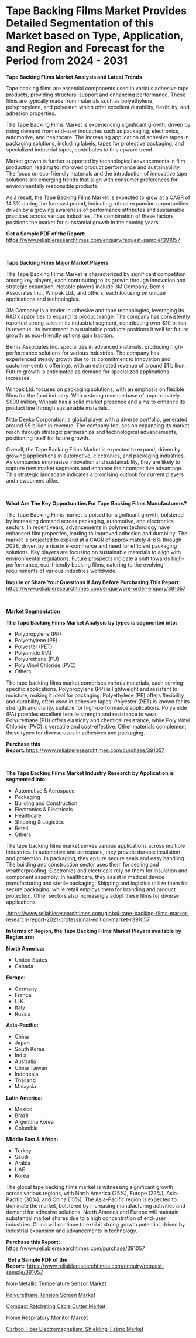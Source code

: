 <p><h1>Tape Backing Films Market Provides Detailed Segmentation of this Market based on Type, Application, and Region and Forecast for the Period from 2024 - 2031</h1></p><p><strong>Tape Backing Films Market Analysis and Latest Trends</strong></p>
<p><p>Tape backing films are essential components used in various adhesive tape products, providing structural support and enhancing performance. These films are typically made from materials such as polyethylene, polypropylene, and polyester, which offer excellent durability, flexibility, and adhesion properties. </p><p>The Tape Backing Films Market is experiencing significant growth, driven by rising demand from end-user industries such as packaging, electronics, automotive, and healthcare. The increasing application of adhesive tapes in packaging solutions, including labels, tapes for protective packaging, and specialized industrial tapes, contributes to this upward trend. </p><p>Market growth is further supported by technological advancements in film production, leading to improved product performance and sustainability. The focus on eco-friendly materials and the introduction of innovative tape solutions are emerging trends that align with consumer preferences for environmentally responsible products. </p><p>As a result, the Tape Backing Films Market is expected to grow at a CAGR of 14.3% during the forecast period, indicating robust expansion opportunities driven by a growing awareness of performance attributes and sustainable practices across various industries. The combination of these factors positions the market for substantial growth in the coming years.</p></p>
<p><strong>Get a Sample PDF of the Report:&nbsp;</strong> <a href="https://www.reliableresearchtimes.com/enquiry/request-sample/391057?utm_campaign=1612&utm_medium=2&utm_source=Github&utm_content=ia&utm_term=26102024&utm_id=tape-backing-films">https://www.reliableresearchtimes.com/enquiry/request-sample/391057</a></p>
<p>&nbsp;</p>
<p><strong>Tape Backing Films Major Market Players</strong></p>
<p><p>The Tape Backing Films Market is characterized by significant competition among key players, each contributing to its growth through innovation and strategic expansion. Notable players include 3M Company, Bemis Associates Inc., Winpak Ltd., and others, each focusing on unique applications and technologies.</p><p>3M Company is a leader in adhesive and tape technologies, leveraging its R&D capabilities to expand its product range. The company has consistently reported strong sales in its industrial segment, contributing over $10 billion in revenue. Its investment in sustainable products positions it well for future growth as eco-friendly options gain traction.</p><p>Bemis Associates Inc. specializes in advanced materials, producing high-performance solutions for various industries. The company has experienced steady growth due to its commitment to innovation and customer-centric offerings, with an estimated revenue of around $1 billion. Future growth is anticipated as demand for specialized applications increases.</p><p>Winpak Ltd. focuses on packaging solutions, with an emphasis on flexible films for the food industry. With a strong revenue base of approximately $800 million, Winpak has a solid market presence and aims to enhance its product line through sustainable materials.</p><p>Nitto Denko Corporation, a global player with a diverse portfolio, generated around $5 billion in revenue. The company focuses on expanding its market reach through strategic partnerships and technological advancements, positioning itself for future growth.</p><p>Overall, the Tape Backing Films Market is expected to expand, driven by growing applications in automotive, electronics, and packaging industries. As companies emphasize innovation and sustainability, they are likely to capture new market segments and enhance their competitive advantage. This strategic landscape indicates a promising outlook for current players and newcomers alike.</p></p>
<p>&nbsp;</p>
<p><strong>What Are The Key Opportunities For Tape Backing Films Manufacturers?</strong></p>
<p><p>The Tape Backing Films market is poised for significant growth, bolstered by increasing demand across packaging, automotive, and electronics sectors. In recent years, advancements in polymer technology have enhanced film properties, leading to improved adhesion and durability. The market is projected to expand at a CAGR of approximately 4-6% through 2028, driven by a rise in e-commerce and need for efficient packaging solutions. Key players are focusing on sustainable materials to align with environmental regulations. Future prospects indicate a shift towards high-performance, eco-friendly backing films, catering to the evolving requirements of various industries worldwide.</p></p>
<p><strong>Inquire or Share Your Questions If Any Before Purchasing This Report:</strong> <a href="https://www.reliableresearchtimes.com/enquiry/pre-order-enquiry/391057?utm_campaign=1612&utm_medium=2&utm_source=Github&utm_content=ia&utm_term=26102024&utm_id=tape-backing-films">https://www.reliableresearchtimes.com/enquiry/pre-order-enquiry/391057</a></p>
<p>&nbsp;</p>
<p><strong>Market Segmentation</strong></p>
<p><strong>The Tape Backing Films Market Analysis by types is segmented into:</strong></p>
<p><ul><li>Polypropylene (PP)</li><li>Polyethylene (PE)</li><li>Polyester (PET)</li><li>Polyamide (PA)</li><li>Polyurethane (PU)</li><li>Poly Vinyl Chloride (PVC)</li><li>Others</li></ul></p>
<p><p>The tape backing films market comprises various materials, each serving specific applications. Polypropylene (PP) is lightweight and resistant to moisture, making it ideal for packaging. Polyethylene (PE) offers flexibility and durability, often used in adhesive tapes. Polyester (PET) is known for its strength and clarity, suitable for high-performance applications. Polyamide (PA) provides excellent tensile strength and resistance to wear. Polyurethane (PU) offers elasticity and chemical resistance, while Poly Vinyl Chloride (PVC) is versatile and cost-effective. Other materials complement these types for diverse uses in adhesives and packaging.</p></p>
<p><strong>Purchase this Report:&nbsp;</strong><a href="https://www.reliableresearchtimes.com/purchase/391057?utm_campaign=1612&utm_medium=2&utm_source=Github&utm_content=ia&utm_term=26102024&utm_id=tape-backing-films">https://www.reliableresearchtimes.com/purchase/391057</a></p>
<p>&nbsp;</p>
<p><strong>The Tape Backing Films Market Industry Research by Application is segmented into:</strong></p>
<p><ul><li>Automotive & Aerospace</li><li>Packaging</li><li>Building and Construction</li><li>Electronics & Electricals</li><li>Healthcare</li><li>Shipping & Logistics</li><li>Retail</li><li>Others</li></ul></p>
<p><p>The tape backing films market serves various applications across multiple industries. In automotive and aerospace, they provide durable insulation and protection. In packaging, they ensure secure seals and easy handling. The building and construction sector uses them for sealing and weatherproofing. Electronics and electricals rely on them for insulation and component assembly. In healthcare, they assist in medical device manufacturing and sterile packaging. Shipping and logistics utilize them for secure packaging, while retail employs them for branding and product protection. Other sectors also increasingly adopt these films for diverse applications.</p></p>
<p><a href="https://www.reliableresearchtimes.com/global-tape-backing-films-market-research-report-2021-professional-edition-market-r391057?utm_campaign=1612&utm_medium=2&utm_source=Github&utm_content=ia&utm_term=26102024&utm_id=tape-backing-films">&nbsp;https://www.reliableresearchtimes.com/global-tape-backing-films-market-research-report-2021-professional-edition-market-r391057</a></p>
<p><strong>In terms of Region, the Tape Backing Films Market Players available by Region are:</strong></p>
<p>
    <p> <strong> North America: </strong>
        <ul>
            <li>United States</li>
            <li>Canada</li>
        </ul>
        </p> 
    <p> <strong> Europe: </strong>
        <ul>
            <li>Germany</li>
            <li>France</li>
            <li>U.K.</li>
            <li>Italy</li>
            <li>Russia</li>
        </ul>
        </p> 
    <p> <strong> Asia-Pacific: </strong>
        <ul>
            <li>China</li>
            <li>Japan</li>
            <li>South Korea</li>
            <li>India</li>
            <li>Australia</li>
            <li>China Taiwan</li>
            <li>Indonesia</li>
            <li>Thailand</li>
            <li>Malaysia</li>
        </ul>
        </p> 
    <p> <strong> Latin America: </strong>
        <ul>
            <li>Mexico</li>
            <li>Brazil</li>
            <li>Argentina Korea</li>
            <li>Colombia</li>
        </ul>
        </p> 
    <p> <strong> Middle East & Africa: </strong>
        <ul>
            <li>Turkey</li>
            <li>Saudi</li>
            <li>Arabia</li>
            <li>UAE</li>
            <li>Korea</li>
        </ul>
    </p>
    </p>
<p><p>The global tape backing films market is witnessing significant growth across various regions, with North America (25%), Europe (22%), Asia-Pacific (30%), and China (15%). The Asia-Pacific region is expected to dominate the market, bolstered by increasing manufacturing activities and demand for adhesive solutions. North America and Europe will maintain substantial market shares due to a high concentration of end-user industries. China will continue to exhibit strong growth potential, driven by industrial expansion and advancements in technology.</p></p>
<p><strong>Purchase this Report: </strong><a href="https://www.reliableresearchtimes.com/purchase/391057?utm_campaign=1612&utm_medium=2&utm_source=Github&utm_content=ia&utm_term=26102024&utm_id=tape-backing-films">https://www.reliableresearchtimes.com/purchase/391057</a></p>
<p>&nbsp;<strong>Get a Sample PDF of the Report:&nbsp;&nbsp;</strong><a href="https://www.reliableresearchtimes.com/enquiry/request-sample/391057?utm_campaign=1612&utm_medium=2&utm_source=Github&utm_content=ia&utm_term=26102024&utm_id=tape-backing-films">https://www.reliableresearchtimes.com/enquiry/request-sample/391057</a></p>
<p><strong></strong></p>
<p><p><a href="https://www.linkedin.com/pulse/insights-non-metallic-temperature-sensor-market-players-kzl7c?utm_campaign=1612&utm_medium=2&utm_source=Github&utm_content=ia&utm_term=26102024&utm_id=tape-backing-films">Non-Metallic Temperature Sensor Market</a></p><p><a href="https://www.linkedin.com/pulse/market-insights-global-polyurethane-tension-screen-forecast-ub2ic?utm_campaign=1612&utm_medium=2&utm_source=Github&utm_content=ia&utm_term=26102024&utm_id=tape-backing-films">Polyurethane Tension Screen Market</a></p><p><a href="https://www.linkedin.com/pulse/compact-ratcheting-cable-cutter-sector-surge-46-growth-roadmap-hp0zc?utm_campaign=1612&utm_medium=2&utm_source=Github&utm_content=ia&utm_term=26102024&utm_id=tape-backing-films">Compact Ratcheting Cable Cutter Market</a></p><p><a href="https://www.linkedin.com/pulse/exploring-home-respiratory-monitor-market-dynamics-global-nk6yf?utm_campaign=1612&utm_medium=2&utm_source=Github&utm_content=ia&utm_term=26102024&utm_id=tape-backing-films">Home Respiratory Monitor Market</a></p><p><a href="https://github.com/Rekhakhatun65/Market-Research-Report-List-1/blob/main/carbon-fiber-electromagnetism-shielding-fabric-market.md?utm_campaign=1612&utm_medium=2&utm_source=Github&utm_content=ia&utm_term=26102024&utm_id=tape-backing-films">Carbon Fiber Electromagnetism Shielding Fabric Market</a></p></p>